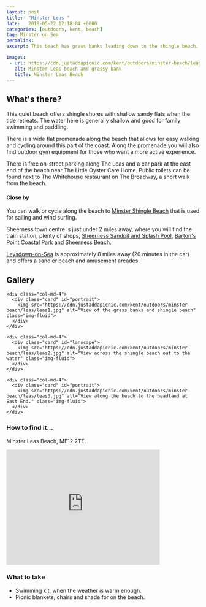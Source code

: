 ```yaml
---
layout: post
title:  "Minster Leas "
date:   2018-05-22 12:18:04 +0000
categories: [outdoors, kent, beach]
tag: Minster on Sea
permalink: 
excerpt: This beach has grass banks leading down to the shingle beach, which reveals sandy flats at low tide.  There are public toilets here, free on-street parking and several cafe and pubs that enjoy the sea views.

images: 
 - url: https://cdn.justaddapicnic.com/kent/outdoors/minster-beach/leas/leas1.jpg
   alt: Minster Leas beach and grassy bank
   title: Minster Leas Beach
---
```


## What's there?
This quiet beach offers shingle shores with shallow sandy flats when the tide retreats.  The water here is generally shallow and good for family swimming and paddling.

There is a wide flat promenade along the beach that allows for easy walking and cycling around this part of the coast. Along the promenade you will also find outdoor gym equipment for those who want a more active experience.

There is free on-street parking along The Leas and a car park at the east end of the beach near The Little Oyster Care Home.  Public toilets can be found next to The Whitehouse restaurant on The Broadway, a short walk from the beach.

#### Close by
You can walk or cycle along the beach to [Minster Shingle Beach]() that is used for sailing and wind surfing. 

Sheerness town centre is just under 2 miles away, where you will find the train station, plenty of shops, [Sheerness Sandpit and Splash Pool](/outdoors/kent/sandpit/park/2018/01/16/sheerness-sandpit.html), [Barton's Point Coastal Park](/outdoors/kent/park/2018/04/12/barton-point.html) and [Sheerness Beach]().

[Leysdown-on-Sea](/outdoors/kent/beach/park/2018/05/22/leysdown.html) is approximately 8 miles away (20 minutes in the car) and offers a sandier beach and amusement arcades.

## Gallery

<div class="container">

  <div class="row">

    <div class="col-md-4">
      <div class="card" id="portrait">
        <img src="https://cdn.justaddapicnic.com/kent/outdoors/minster-beach/leas/leas1.jpg" alt="View of the grass banks and shingle beach" class="img-fluid">
      </div>
    </div>

    <div class="col-md-4">
      <div class="card" id="lanscape">
        <img src="https://cdn.justaddapicnic.com/kent/outdoors/minster-beach/leas/leas2.jpg" alt="View across the shingle beach out to the water" class="img-fluid">
      </div>
    </div>

    <div class="col-md-4">
      <div class="card" id="portrait">
        <img src="https://cdn.justaddapicnic.com/kent/outdoors/minster-beach/leas/leas3.jpg" alt="View along the beach to the headland at East End." class="img-fluid">
      </div>
    </div>

  </div>      
</div>


### How to find it...
Minster Leas Beach, ME12 2TE.

<iframe src="https://www.google.com/maps/embed?pb=!1m18!1m12!1m3!1d2487.277884548404!2d0.7984352514454915!3d51.43469037952327!2m3!1f0!2f0!3f0!3m2!1i1024!2i768!4f13.1!3m3!1m2!1s0x47d929c6c3fc60bd%3A0x9d940ba06c17c9b7!2sMinster+Leas+Beach!5e0!3m2!1sen!2suk!4v1527074270228" width="400" height="300" frameborder="0" style="border:0" allowfullscreen></iframe>

### What to take
* Swimming kit, when the weather is warm enough.
* Picnic blankets, chairs and shade for on the beach.